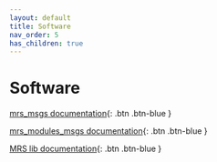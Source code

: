 ```yaml
---
layout: default
title: Software
nav_order: 5
has_children: true
---
```


# Software

[mrs_msgs documentation](https://ctu-mrs.github.io/mrs_msgs/){: .btn .btn-blue }

[mrs_modules_msgs documentation](https://ctu-mrs.github.io/mrs_modules_msgs/){: .btn .btn-blue }

[MRS lib documentation](https://ctu-mrs.github.io/mrs_lib/){: .btn .btn-blue }
